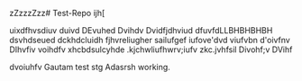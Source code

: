 zZzzzZzz# Test-Repo
ijh[

uixdfhvsdiuv
duivd
DEvuhed
Dvihdv
Dvidfjdhviud
dfuvfdLLBHBHBHBH
dsvhdseued
dckhdcluidh
fjhvreliugher
sailufgef
iufove'dvd
viufvbn
d'oivfnv
DIhvfiv
voihdfv
xhcbdsulcyhde
.kjchwliufhwrv;iufv
zkc.jvhfsil
Divohf;v
DVihf

dvoiuhfv
Gautam test stg Adasrsh working.


